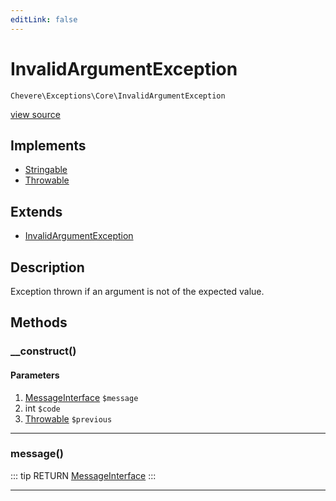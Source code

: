 ```yaml
---
editLink: false
---
```


# InvalidArgumentException

`Chevere\Exceptions\Core\InvalidArgumentException`

[view source](https://github.com/chevere/chevere/blob/master/Core/InvalidArgumentException.php)

## Implements

- [Stringable](https://www.php.net/manual/class.stringable)
- [Throwable](https://www.php.net/manual/class.throwable)

## Extends

- [InvalidArgumentException](https://www.php.net/manual/class.invalidargumentexception)

## Description

Exception thrown if an argument is not of the expected value.

## Methods

### __construct()

#### Parameters

1. [MessageInterface](../../Interfaces/Message/MessageInterface.md) `$message`
2. int `$code`
3. [Throwable](https://www.php.net/manual/class.throwable) `$previous`

---

### message()

::: tip RETURN
[MessageInterface](../../Interfaces/Message/MessageInterface.md)
:::

---
